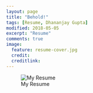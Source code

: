 ```yaml
---
layout: page
title: "Behold!"
tags: [Resume, Dhananjay Gupta]
modified: 2018-05-05
excerpt: "Resume"
comments: true
image:
  feature: resume-cover.jpg
  credit: 
  creditlink: 
---
```


<figure>
  <img src="{{ site.url }}/CV/CV.pdf" alt="My Resume">
  <figcaption>My Resume</figcaption>
</figure>


